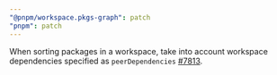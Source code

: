 ```yaml
---
"@pnpm/workspace.pkgs-graph": patch
"pnpm": patch
---
```


When sorting packages in a workspace, take into account workspace dependencies specified as `peerDependencies` [#7813](https://github.com/pnpm/pnpm/issues/7813).
